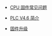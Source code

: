 

- [CPU 固件常见问题]
- [PLC V4.6 简介]
- [固件升级]

  [CPU 固件常见问题]: ./question.md
  [PLC V4.6 简介]: ./v46.md
  [固件升级]: ./upgrade.md